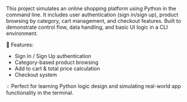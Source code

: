 This project simulates an online shopping platform using Python in the command line. It includes user authentication (sign in/sign up), product browsing by category, cart management, and checkout features. Built to demonstrate control flow, data handling, and basic UI logic in a CLI environment.

🔹 Features:
- Sign In / Sign Up authentication
- Category-based product browsing
- Add to cart & total price calculation
- Checkout system

💡 Perfect for learning Python logic design and simulating real-world app functionality in the terminal.
